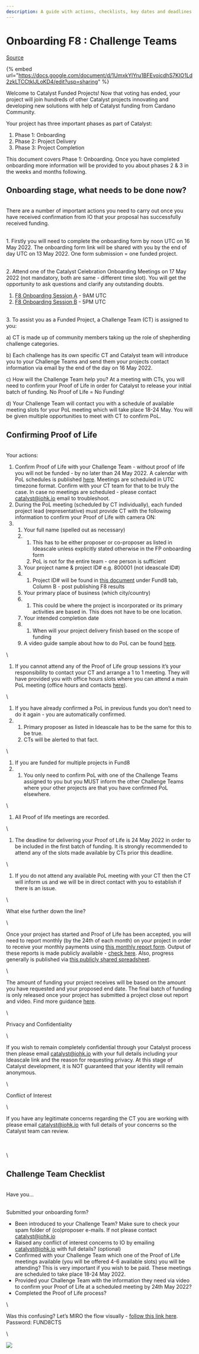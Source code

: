 ```yaml
---
description: A guide with actions, checklists, key dates and deadlines
---
```


# Onboarding F8 : Challenge Teams

[Source ](https://docs.google.com/document/d/1UmxkYlYru1BFEvoicdhS7KIO1Ld2zkLTCCtklJLoKD4/edit?usp=sharing)

{% embed url="https://docs.google.com/document/d/1UmxkYlYru1BFEvoicdhS7KIO1Ld2zkLTCCtklJLoKD4/edit?usp=sharing" %}

Welcome to Catalyst Funded Projects! Now that voting has ended, your project will join hundreds of other Catalyst projects innovating and developing new solutions with help of Catalyst funding from Cardano Community.

Your project has three important phases as part of Catalyst:

1. Phase 1: Onboarding
2. Phase 2: Project Delivery
3. Phase 3: Project Completion

This document covers Phase 1: Onboarding. Once you have completed onboarding more information will be provided to you about phases 2 & 3 in the weeks and months following.

## Onboarding stage, what needs to be done now?

\
There are a number of important actions you need to carry out once you have received confirmation from IO that your proposal has successfully received funding.

\
1\. Firstly you will need to complete the onboarding form by noon UTC on 16 May 2022. The onboarding form link will be shared with you by the end of day UTC on 13 May 2022. One form submission = one funded project.

\
2\. Attend one of the Catalyst Celebration Onboarding Meetings on 17 May 2022 (not mandatory, both are same - different time slot). You will get the opportunity to ask questions and clarify any outstanding doubts.

1. [F8 Onboarding Session A](https://bit.ly/F8-Onboarding-A) - 9AM UTC
2. [F8 Onboarding Session B](https://bit.ly/F8-Onboarding-B) - 5PM UTC

\
3\. To assist you as a Funded Project, a Challenge Team (CT) is assigned to you:

a) CT is made up of community members taking up the role of shepherding challenge categories.

b) Each challenge has its own specific CT and Catalyst team will introduce you to your Challenge Teams and send them your projects contact information via email by the end of the day on 16 May 2022.

c) How will the Challenge Team help you? At a meeting with CTs, you will need to confirm your Proof of Life in order for Catalyst to release your initial batch of funding. No Proof of Life = No Funding!

d) Your Challenge Team will contact you with a schedule of available meeting slots for your PoL meeting which will take place 18-24 May. You will be given multiple opportunities to meet with CT to confirm PoL.

## Confirming Proof of Life

\
Your actions:

1. Confirm Proof of Life with your Challenge Team - without proof of life you will not be funded - by no later than 24 May 2022. A calendar with PoL schedules is published [here](https://docs.google.com/spreadsheets/u/2/d/1bIZHfNYeSJSSpSXfpDG9Ny4f6Gm9aTOexL1DuqJfwgU/edit). Meetings are scheduled in UTC timezone format. Confirm with your CT team for that to be truly the case. In case no meetings are scheduled - please contact [catalyst@iohk.io](mailto:catalyst@iohk.io) email to troubleshoot.
2. During the PoL meeting (scheduled by CT individually), each funded project lead (representative) must provide CT with the following information to confirm your Proof of Life with camera ON:
3.
   1. Your full name (spelled out as necessary)
   2.
      1. This has to be either proposer or co-proposer as listed in Ideascale unless explicitly stated otherwise in the FP onboarding form
      2. PoL is not for the entire team - one person is sufficient
   3. Your project name & project ID# e.g. 800001 (not ideascale ID#)
   4.
      1. Project ID# will be found in [this document](https://bit.ly/FundedProjectsReporting) under Fund8 tab, Column B - post publishing F8 results
   5. Your primary place of business (which city/country)
   6.
      1. This could be where the project is incorporated or its primary activities are based in. This does not have to be one location.
   7. Your intended completion date
   8.
      1. When will your project delivery finish based on the scope of funding
   9. A video guide sample about how to do PoL can be found [here](https://drive.google.com/drive/u/2/folders/15935ULjwPPHj-Ktzn3Gdai\_MPuK3K3Tb?pli=1).

\\

1. If you cannot attend any of the Proof of Life group sessions it’s your responsibility to contact your CT and arrange a 1 to 1 meeting. They will have provided you with office hours slots where you can attend a main PoL meeting (office hours and contacts [here](https://docs.google.com/spreadsheets/u/2/d/1bIZHfNYeSJSSpSXfpDG9Ny4f6Gm9aTOexL1DuqJfwgU/edit)).

\\

1. If you have already confirmed a PoL in previous funds you don’t need to do it again - you are automatically confirmed.
2.
   1. Primary proposer as listed in Ideascale has to be the same for this to be true.
   2. CTs will be alerted to that fact.

\\

1. If you are funded for multiple projects in Fund8
2.
   1. You only need to confirm PoL with one of the Challenge Teams assigned to you but you MUST inform the other Challenge Teams where your other projects are that you have confirmed PoL elsewhere.

\\

1. All Proof of life meetings are recorded.

\\

1. The deadline for delivering your Proof of Life is 24 May 2022 in order to be included in the first batch of funding. It is strongly recommended to attend any of the slots made available by CTs prior this deadline.

\\

1. If you do not attend any available PoL meeting with your CT then the CT will inform us and we will be in direct contact with you to establish if there is an issue.

\\

What else further down the line?

\\

Once your project has started and Proof of Life has been accepted, you will need to report monthly (by the 24th of each month) on your project in order to receive your monthly payments using [this monthly report form](https://bit.ly/CatalystMonthlyReport). Output of these reports is made publicly available - [check here](https://bit.ly/Funded-Projects-Reports). Also, progress generally is published via [this publicly shared spreadsheet](https://bit.ly/FundedProjectsReporting).

\\

The amount of funding your project receives will be based on the amount you have requested and your proposed end date. The final batch of funding is only released once your project has submitted a project close out report and video. Find more guidance [here](https://drive.google.com/drive/folders/1SSW2afDX5w30aTZYF3p7o7rLUep7v0TJ).

\\

Privacy and Confidentiality

\\

If you wish to remain completely confidential through your Catalyst process then please email [catalyst@iohk.io](mailto:catalyst@iohk.io) with your full details including your Ideascale link and the reason for requesting privacy. At this stage of Catalyst development, it is NOT guaranteed that your identity will remain anonymous.

\\

Conflict of Interest

\\

If you have any legitimate concerns regarding the CT you are working with please email [catalyst@iohk.io](mailto:catalyst@iohk.io) with full details of your concerns so the Catalyst team can review.

\
\
\\

## Challenge Team Checklist

\
Have you…

\
Submitted your onboarding form?

* Been introduced to your Challenge Team? Make sure to check your spam folder of (co)proposer e-mails. If not please contact [catalyst@iohk.io](mailto:catalyst@iohk.io)
* Raised any conflict of interest concerns to IO by emailing [catalyst@iohk.io](mailto:catalyst@iohk.io) with full details? (optional)
* Confirmed with your Challenge Team which one of the Proof of Life meetings available (you will be offered 4-6 available slots) you will be attending? This is very important if you wish to be paid. These meetings are scheduled to take place 18-24 May 2022.
* Provided your Challenge Team with the information they need via video to confirm your Proof of Life at a scheduled meeting by 24th May 2022?
* Completed the Proof of Life process?

\\

Was this confusing? Let’s MIRO the flow visually - [follow this link here](https://miro.com/app/board/uXjVO4r7A\_c=/?share\_link\_id=197153595159). Password: FUND8CTS

\\

![](https://lh3.googleusercontent.com/0w5O1OauUg8Z4u3Ezw4gRB7EDZ21WPjNvCFl9NoeKH10AQjv8ws5ACXAz7YfujxxqFDnfOeWQAMu-Ld53dCiValnuPCqlB2sEqsr1H80ZI9Ay0\_EOuBEiaT1S8NbkOHeJfp5u4f1OTCuNcpXMw)
